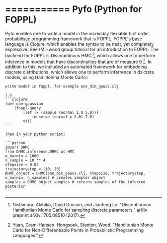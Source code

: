 ===========
Pyfo (Python for FOPPL)
===========

Pyfo enables one to write a model in the incredibly flexiable first order probabilistic programming framework
that is FOPPL. FOPPL's base language is Clojure, which enables the syntax to be neat, yet completely expressive. See
(ML-wood group tutorial for an introduction to FOPPL. The backend for FOPPL is Discountinous HMC [^fn1], which allows one to
perform inference in models that have discontinuities that are of measure 0 [^fn2]. In addition to this, we included an
automated framework for embedding discrete distributions, which allows one to perform inferrence in dsicrete models,
using Hamiltonina Monte Carlo::

    write model in foppl, for example one_dim_gauss.clj

    i.e.
    ```clojure
    (def one-gaussian
        (foppl-query
            (let [x (sample (normal 1.0 5.0))]
                (observe (normal x 2.0) 7.0)
            x)))
    ```

    Then in your python script:

    ```python
    import DHMC
    from DHMC.inference.DHMC as HMC
    n_burnin = 1000
    n_sample = 10 ** 4
    stepsize = 0.03
    trajectorystep = [10, 20]
    DHMC_object = DHMC(one_dim_gauss.clj, stepsize, trajectorystep, n_burnin, n_samples) # creates sampler object
    samples = DHMC_object.samples # returns samples of the inferred posterior
    ```




[^fn1]: Nishimura, Akihiko, David Dunson, and Jianfeng Lu. "Discontinuous Hamiltonian Monte Carlo for sampling discrete parameters." arXiv preprint arXiv:1705.08510 (2017).
[^fn2]: Yuan, Gram-Hansen, Hongsoek, Stanton, Wood. "Hamiltonian Monte Carlo for Non-Differentiable Points in Probabilistic Programming Languages."